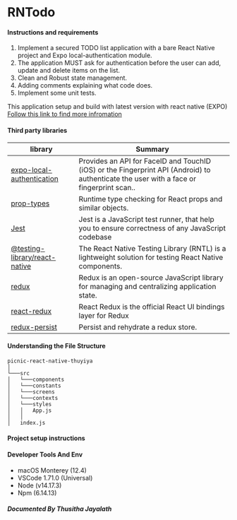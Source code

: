 # RNTodo

#### Instructions and requirements

1. Implement a secured TODO list application with a bare React Native project and Expo local-authentication module.
2. The application MUST ask for authentication before the user can add, update and delete items on the list.
3. Clean and Robust state management.
4. Adding comments explaining what code does.
5. Implement some unit tests. 

This application setup and build with latest version with react native (EXPO) [Follow this link to find more infromation](https://reactnative.dev/docs/environment-setup) 


#### Third party libraries

| library                                                               | Summary                                                                                                                                                                     |
| --------------------------------------------------------------------- | --------------------------------------------------------------------------------------------------------------------------------------------------------------------------- |
| [expo-local-authentication](https://github.com/expo/expo/tree/sdk-46/packages/expo-local-authentication)                                         | Provides an API for FaceID and TouchID (iOS) or the Fingerprint API (Android) to authenticate the user with a face or fingerprint scan..                                                                                                                                     |
| [prop-types](https://www.npmjs.com/package/prop-types)                | Runtime type checking for React props and similar objects. 
| [Jest](https://jestjs.io)                                             | Jest is a JavaScript test runner, that help you to ensure correctness of any JavaScript codebase                                                                            |
| [@testing-library/react-native](https://www.npmjs.com/package/@testing-library/react-native)                          | The React Native Testing Library (RNTL) is a lightweight solution for testing React Native components.
| [redux](https://redux.js.org/)                          | Redux is an open-source JavaScript library for managing and centralizing application state.                                   |
| [react-redux](https://react-redux.js.org)                          | React Redux is the official React UI bindings layer for Redux                                   |
| [redux-persist](https://www.npmjs.com/package/redux-persist)                          | Persist and rehydrate a redux store.                                   |

#### Understanding the File Structure

```
picnic-react-native-thuyiya
│
└───src
│   └───components
│   └───constants
│   └───screens
│   └───contexts
│   └───styles
│   │   App.js
│   │
│   index.js
```

#### Project setup instructions


#### Developer Tools And Env

- macOS Monterey (12.4)
- VSCode 1.71.0 (Universal)
- Node (v14.17.3)
- Npm (6.14.13)

##### Documented By _Thusitha Jayalath_
